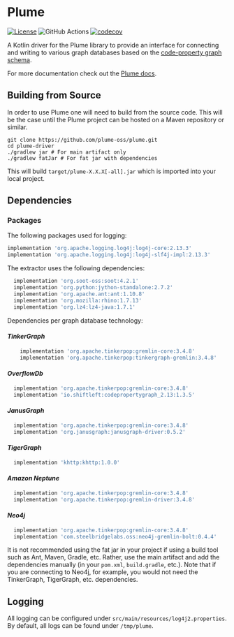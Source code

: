 # Plume
[![License](https://img.shields.io/badge/License-Apache%202.0-blue.svg)](https://opensource.org/licenses/Apache-2.0)
![GitHub Actions](https://github.com/plume-oss/plume/workflows/CI/badge.svg)
[![codecov](https://codecov.io/gh/plume-oss/plume/branch/develop/graph/badge.svg)](https://codecov.io/gh/plume-oss/plume)

A Kotlin driver for the Plume library to provide an interface for connecting and writing to various graph databases based
on the [code-property graph schema](https://github.com/ShiftLeftSecurity/codepropertygraph/blob/master/codepropertygraph/src/main/resources/schemas/base.json).

For more documentation check out the [Plume docs](https://plume-oss.github.io/plume-docs/).

## Building from Source

In order to use Plume one will need to build from the source code. This will be the case until the Plume project 
can be hosted on a Maven repository or similar.

```shell script
git clone https://github.com/plume-oss/plume.git
cd plume-driver
./gradlew jar # For main artifact only
./gradlew fatJar # For fat jar with dependencies
```
This will build `target/plume-X.X.X[-all].jar` which is imported into your local project.

## Dependencies

### Packages

The following packages used for logging:

```groovy
implementation 'org.apache.logging.log4j:log4j-core:2.13.3'
implementation 'org.apache.logging.log4j:log4j-slf4j-impl:2.13.3'
```

The extractor uses the following dependencies:
```groovy
  implementation 'org.soot-oss:soot:4.2.1'
  implementation 'org.python:jython-standalone:2.7.2'
  implementation 'org.apache.ant:ant:1.10.8'
  implementation 'org.mozilla:rhino:1.7.13'
  implementation 'org.lz4:lz4-java:1.7.1'
```

Dependencies per graph database technology:

#### _TinkerGraph_ 
```groovy
    implementation 'org.apache.tinkerpop:gremlin-core:3.4.8'
    implementation 'org.apache.tinkerpop:tinkergraph-gremlin:3.4.8'
```
#### _OverflowDb_
```groovy
  implementation 'org.apache.tinkerpop:gremlin-core:3.4.8'
  implementation 'io.shiftleft:codepropertygraph_2.13:1.3.5'
```
#### _JanusGraph_ 
```groovy
  implementation 'org.apache.tinkerpop:gremlin-core:3.4.8'
  implementation 'org.janusgraph:janusgraph-driver:0.5.2'
```
#### _TigerGraph_
```groovy
  implementation 'khttp:khttp:1.0.0'
```
#### _Amazon Neptune_
```groovy
  implementation 'org.apache.tinkerpop:gremlin-core:3.4.8'
  implementation 'org.apache.tinkerpop:gremlin-driver:3.4.8'
```
#### _Neo4j_
```groovy
  implementation 'org.apache.tinkerpop:gremlin-core:3.4.8'
  implementation 'com.steelbridgelabs.oss:neo4j-gremlin-bolt:0.4.4'
```
    
It is not recommended using the fat jar in your project if using a build tool such as Ant, Maven, Gradle, etc. Rather,
use the main artifact and add the dependencies manually (in your `pom.xml`, `build.gradle`, etc.). Note that if you are
connecting to Neo4j, for example, you would not need the TinkerGraph, TigerGraph, etc. dependencies.

## Logging

All logging can be configured under `src/main/resources/log4j2.properties`. By default, all logs can be found under 
`/tmp/plume`.